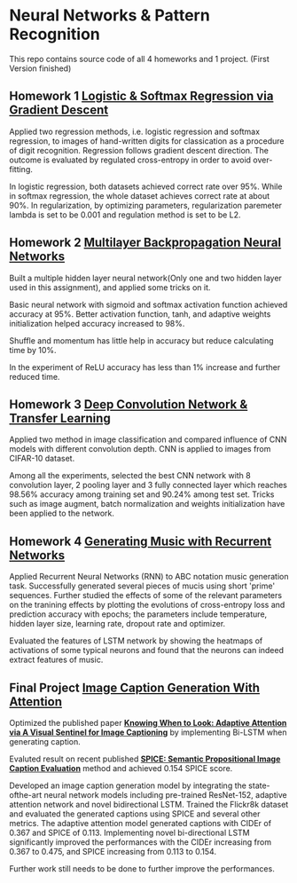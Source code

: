 # Neural Networks & Pattern Recognition

This repo contains source code of all 4 homeworks and 1 project. (First Version finished)

## Homework 1 [Logistic & Softmax Regression via Gradient Descent](https://github.com/yrbszhsh/Neural-Networks-and-Pattern-Recoginition/blob/Porj/1.%20Logistic%20and%20Softmax%20Regression%20via%20Gradient%20Descent.ipynb)

Applied two regression methods, i.e. logistic regression and softmax regression, to images of hand-written digits for classication as a procedure of digit recognition. Regression follows gradient descent direction. The outcome is evaluated by regulated cross-entropy in order to avoid over-fitting. 

In logistic regression, both datasets achieved correct rate over 95%. While in softmax regression, the whole dataset achieves correct rate at about 90%. In regularization, by optimizing parameters, regularization paremeter lambda is set to be 0.001 and regulation method is set to be L2.

<!---**Contributor: Pin Tian, Zhexi Zhang**--->

## Homework 2 [Multilayer Backpropagation Neural Networks](https://github.com/yrbszhsh/Neural-Networks-and-Pattern-Recoginition/blob/Porj/2.%20Multilayer%20Backpropagation%20Neural%20Networks.ipynb)

Built a multiple hidden layer neural network(Only one and two hidden layer used in this assignment), and applied some tricks on it. 

Basic neural network with sigmoid and softmax activation function achieved accuracy at 95%. Better activation function, tanh, and adaptive weights initialization helped accuracy increased to 98%. 

Shuffle and momentum has little help in accuracy but reduce calculating time by
10%.

In the experiment of ReLU accuracy has less than 1% increase and further reduced time.

<!---**Contributor: Pin Tian, Zhexi Zhang**--->

## Homework 3 [Deep Convolution Network & Transfer Learning](https://github.com/yrbszhsh/Neural-Networks-and-Pattern-Recoginition/blob/Porj/3.%20Deep%20Convolution%20Network%20%26%20Transfer%20Learning.ipynb)

Applied two method in image classification and compared influence of CNN models with different convolution depth. CNN is applied to images from CIFAR-10 dataset. 

Among all the experiments, selected the best CNN network with 8 convolution layer, 2 pooling layer and 3 fully connected layer which reaches 98.56% accuracy among training set and 90.24% among test set. Tricks such as image augment, batch normalization and weights initialization have been applied to the network.

<!---**Contributor: Pin Tian, Zhexi Zhang, Zhuoxi Zeng, Yuansheng Zhang**--->

## Homework 4 [Generating Music with Recurrent Networks](https://github.com/yrbszhsh/Neural-Networks-and-Pattern-Recoginition/blob/Porj/4.%20Generating%20Music%20with%20Recurrent%20Networks.ipynb)

Applied Recurrent Neural Networks (RNN) to ABC notation music generation task. Successfully generated several pieces of mucis using short 'prime' sequences.
Further studied the effects of some of the relevant parameters on the tranining effects by plotting the
evolutions of cross-entropy loss and prediction accuracy with epochs; the parameters include temperature, hidden layer size, learning rate, dropout rate and optimizer.

Evaluated the features of LSTM network by showing the heatmaps of activations of some typical neurons and found that the neurons can indeed extract features of music.
<!---**Contributor: Pin Tian, Zhexi Zhang, Zhuoxi Zeng, Yuansheng Zhang**--->

## Final Project [Image Caption Generation With Attention](https://github.com/yrbszhsh/Neural-Networks-and-Pattern-Recoginition/blob/Porj/5.%20Image%20Caption%20Generation%20With%20Attention.ipynb)

Optimized the published paper **[Knowing When to Look: Adaptive Attention via A Visual Sentinel for Image Captioning](https://arxiv.org/pdf/1612.01887.pdf)** by implementing Bi-LSTM when generating caption. 

Evaluted result on recent published **[SPICE: Semantic Propositional Image Caption Evaluation](https://arxiv.org/pdf/1607.08822.pdf)** method and achieved 0.154 SPICE score.

Developed an image caption generation model by integrating the state-ofthe-art neural network models including pre-trained ResNet-152, adaptive attention network and novel bidirectional LSTM. Trained the Flickr8k dataset and evaluated the generated captions using SPICE and several other metrics. The adaptive attention model generated captions with CIDEr of 0.367 and SPICE of 0.113. Implementing novel bi-directional LSTM significantly improved the performances with the CIDEr increasing from 0.367 to 0.475, and SPICE increasing from 0.113 to 0.154. 

Further work still needs to be done to further improve the performances.


<!---**Contributor: Pin Tian, Zhexi Zhang, Zhuoxi Zeng, Yuansheng Zhang**--->
